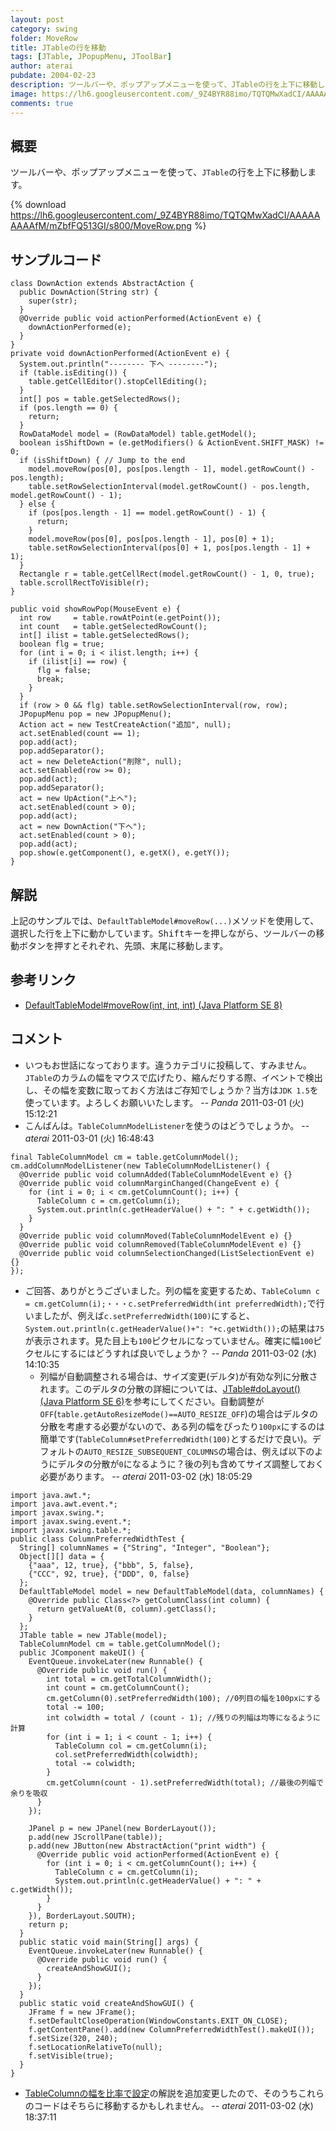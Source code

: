 ```yaml
---
layout: post
category: swing
folder: MoveRow
title: JTableの行を移動
tags: [JTable, JPopupMenu, JToolBar]
author: aterai
pubdate: 2004-02-23
description: ツールバーや、ポップアップメニューを使って、JTableの行を上下に移動します。
image: https://lh6.googleusercontent.com/_9Z4BYR88imo/TQTQMwXadCI/AAAAAAAAAfM/mZbfFQ513GI/s800/MoveRow.png
comments: true
---
```

## 概要
ツールバーや、ポップアップメニューを使って、`JTable`の行を上下に移動します。

{% download https://lh6.googleusercontent.com/_9Z4BYR88imo/TQTQMwXadCI/AAAAAAAAAfM/mZbfFQ513GI/s800/MoveRow.png %}

## サンプルコード
<pre class="prettyprint"><code>class DownAction extends AbstractAction {
  public DownAction(String str) {
    super(str);
  }
  @Override public void actionPerformed(ActionEvent e) {
    downActionPerformed(e);
  }
}
private void downActionPerformed(ActionEvent e) {
  System.out.println("-------- 下へ --------");
  if (table.isEditing()) {
    table.getCellEditor().stopCellEditing();
  }
  int[] pos = table.getSelectedRows();
  if (pos.length == 0) {
    return;
  }
  RowDataModel model = (RowDataModel) table.getModel();
  boolean isShiftDown = (e.getModifiers() &amp; ActionEvent.SHIFT_MASK) != 0;
  if (isShiftDown) { // Jump to the end
    model.moveRow(pos[0], pos[pos.length - 1], model.getRowCount() - pos.length);
    table.setRowSelectionInterval(model.getRowCount() - pos.length, model.getRowCount() - 1);
  } else {
    if (pos[pos.length - 1] == model.getRowCount() - 1) {
      return;
    }
    model.moveRow(pos[0], pos[pos.length - 1], pos[0] + 1);
    table.setRowSelectionInterval(pos[0] + 1, pos[pos.length - 1] + 1);
  }
  Rectangle r = table.getCellRect(model.getRowCount() - 1, 0, true);
  table.scrollRectToVisible(r);
}

public void showRowPop(MouseEvent e) {
  int row     = table.rowAtPoint(e.getPoint());
  int count   = table.getSelectedRowCount();
  int[] ilist = table.getSelectedRows();
  boolean flg = true;
  for (int i = 0; i &lt; ilist.length; i++) {
    if (ilist[i] == row) {
      flg = false;
      break;
    }
  }
  if (row &gt; 0 &amp;&amp; flg) table.setRowSelectionInterval(row, row);
  JPopupMenu pop = new JPopupMenu();
  Action act = new TestCreateAction("追加", null);
  act.setEnabled(count == 1);
  pop.add(act);
  pop.addSeparator();
  act = new DeleteAction("削除", null);
  act.setEnabled(row &gt;= 0);
  pop.add(act);
  pop.addSeparator();
  act = new UpAction("上へ");
  act.setEnabled(count &gt; 0);
  pop.add(act);
  act = new DownAction("下へ");
  act.setEnabled(count &gt; 0);
  pop.add(act);
  pop.show(e.getComponent(), e.getX(), e.getY());
}
</code></pre>

## 解説
上記のサンプルでは、`DefaultTableModel#moveRow(...)`メソッドを使用して、選択した行を上下に動かしています。<kbd>Shift</kbd>キーを押しながら、ツールバーの移動ボタンを押すとそれぞれ、先頭、末尾に移動します。

## 参考リンク
- [DefaultTableModel#moveRow(int, int, int) (Java Platform SE 8)](https://docs.oracle.com/javase/jp/8/docs/api/javax/swing/table/DefaultTableModel.html#moveRow-int-int-int-)

<!-- dummy comment line for breaking list -->

## コメント
- いつもお世話になっております。違うカテゴリに投稿して、すみません。`JTable`のカラムの幅をマウスで広げたり、縮んだりする際、イベントで検出し、その幅を変数に取っておく方法はご存知でしょうか？当方は`JDK 1.5`を使っています。よろしくお願いいたします。 -- *Panda* 2011-03-01 (火) 15:12:21
- こんばんは。`TableColumnModelListener`を使うのはどうでしょうか。 -- *aterai* 2011-03-01 (火) 16:48:43

<!-- dummy comment line for breaking list -->

<pre class="prettyprint"><code>final TableColumnModel cm = table.getColumnModel();
cm.addColumnModelListener(new TableColumnModelListener() {
  @Override public void columnAdded(TableColumnModelEvent e) {}
  @Override public void columnMarginChanged(ChangeEvent e) {
    for (int i = 0; i &lt; cm.getColumnCount(); i++) {
      TableColumn c = cm.getColumn(i);
      System.out.println(c.getHeaderValue() + ": " + c.getWidth());
    }
  }
  @Override public void columnMoved(TableColumnModelEvent e) {}
  @Override public void columnRemoved(TableColumnModelEvent e) {}
  @Override public void columnSelectionChanged(ListSelectionEvent e) {}
});
</code></pre>

- ご回答、ありがとうございました。列の幅を変更するため、`TableColumn c = cm.getColumn(i);・・・c.setPreferredWidth(int preferredWidth);`で行いましたが、例えば`c.setPreferredWidth(100)`にすると、`System.out.println(c.getHeaderValue()+": "+c.getWidth());`の結果は`75`が表示されます。見た目上も`100`ピクセルになっていません。確実に幅`100`ピクセルにするにはどうすれば良いでしょうか？ -- *Panda* 2011-03-02 (水) 14:10:35
    - 列幅が自動調整される場合は、サイズ変更(デルタ)が有効な列に分散されます。このデルタの分散の詳細については、[JTable#doLayout() (Java Platform SE 6)](http://docs.oracle.com/javase/jp/6/api/javax/swing/JTable.html#doLayout%28%29)を参考にしてください。自動調整が`OFF`(`table.getAutoResizeMode()==AUTO_RESIZE_OFF`)の場合はデルタの分散を考慮する必要がないので、ある列の幅をぴったり`100px`にするのは簡単です(`TableColumn#setPreferredWidth(100)`とするだけで良い)。デフォルトの`AUTO_RESIZE_SUBSEQUENT_COLUMNS`の場合は、例えば以下のようにデルタの分散が`0`になるように？後の列も含めてサイズ調整しておく必要があります。 -- *aterai* 2011-03-02 (水) 18:05:29

<!-- dummy comment line for breaking list -->

<pre class="prettyprint"><code>import java.awt.*;
import java.awt.event.*;
import javax.swing.*;
import javax.swing.event.*;
import javax.swing.table.*;
public class ColumnPreferredWidthTest {
  String[] columnNames = {"String", "Integer", "Boolean"};
  Object[][] data = {
    {"aaa", 12, true}, {"bbb", 5, false},
    {"CCC", 92, true}, {"DDD", 0, false}
  };
  DefaultTableModel model = new DefaultTableModel(data, columnNames) {
    @Override public Class&lt;?&gt; getColumnClass(int column) {
      return getValueAt(0, column).getClass();
    }
  };
  JTable table = new JTable(model);
  TableColumnModel cm = table.getColumnModel();
  public JComponent makeUI() {
    EventQueue.invokeLater(new Runnable() {
      @Override public void run() {
        int total = cm.getTotalColumnWidth();
        int count = cm.getColumnCount();
        cm.getColumn(0).setPreferredWidth(100); //0列目の幅を100pxにする
        total -= 100;
        int colwidth = total / (count - 1); //残りの列幅は均等になるように計算
        for (int i = 1; i &lt; count - 1; i++) {
          TableColumn col = cm.getColumn(i);
          col.setPreferredWidth(colwidth);
          total -= colwidth;
        }
        cm.getColumn(count - 1).setPreferredWidth(total); //最後の列幅で余りを吸収
      }
    });

    JPanel p = new JPanel(new BorderLayout());
    p.add(new JScrollPane(table));
    p.add(new JButton(new AbstractAction("print width") {
      @Override public void actionPerformed(ActionEvent e) {
        for (int i = 0; i &lt; cm.getColumnCount(); i++) {
          TableColumn c = cm.getColumn(i);
          System.out.println(c.getHeaderValue() + ": " + c.getWidth());
        }
      }
    }), BorderLayout.SOUTH);
    return p;
  }
  public static void main(String[] args) {
    EventQueue.invokeLater(new Runnable() {
      @Override public void run() {
        createAndShowGUI();
      }
    });
  }
  public static void createAndShowGUI() {
    JFrame f = new JFrame();
    f.setDefaultCloseOperation(WindowConstants.EXIT_ON_CLOSE);
    f.getContentPane().add(new ColumnPreferredWidthTest().makeUI());
    f.setSize(320, 240);
    f.setLocationRelativeTo(null);
    f.setVisible(true);
  }
}
</code></pre>

- [TableColumnの幅を比率で設定](https://ateraimemo.com/Swing/HeaderRatio.html)の解説を追加変更したので、そのうちこれらのコードはそちらに移動するかもしれません。 -- *aterai* 2011-03-02 (水) 18:37:11

<!-- dummy comment line for breaking list -->
